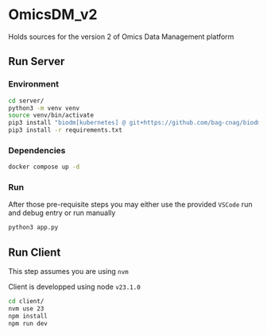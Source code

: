 # OmicsDM_v2
Holds sources for the version 2 of Omics Data Management platform

## Run Server

### Environment

```sh
cd server/
python3 -m venv venv
source venv/bin/activate
pip3 install "biodm[kubernetes] @ git+https://github.com/bag-cnag/biodm"
pip3 install -r requirements.txt
```

### Dependencies

```sh
docker compose up -d
```

### Run

After those pre-requisite steps you may either use the provided `VSCode` run and debug entry or
run manually

```sh
python3 app.py 
```

## Run Client

This step assumes you are using `nvm`

Client is developped using node `v23.1.0`

```sh
cd client/
nvm use 23
npm install
npm run dev
```
